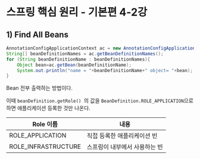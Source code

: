 # 스프링 핵심 원리 - 기본편 4-2강
## 1) Find All Beans
```java
AnnotationConfigApplicationContext ac = new AnnotationConfigApplicationContext(AppConfig.class);
String[] beanDefinitionNames = ac.getBeanDefinitionNames();
for (String beanDefinitionName : beanDefinitionNames){
    Object bean=ac.getBean(beanDefinitionName);
    System.out.println("name = "+beanDefinitionName+" object= "+bean);
}
```
Bean 전부 출력하는 방법이다.

이때 `beanDefinition.getRole() `의 값을 `BeanDefinition.ROLE_APPLICATION`으로 하면 애플리케이션 등록한 것만 나온다.


| Role 이름             | 내용               |
|---------------------|------------------|
| ROLE_APPLICATION    | 직접 등록한 애플리케이션 빈  |
| ROLE_INFRASTRUCTURE | 스프링이 내부에서 사용하는 빈 |
